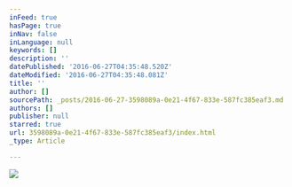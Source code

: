 ```yaml
---
inFeed: true
hasPage: true
inNav: false
inLanguage: null
keywords: []
description: ''
datePublished: '2016-06-27T04:35:48.520Z'
dateModified: '2016-06-27T04:35:48.081Z'
title: ''
author: []
sourcePath: _posts/2016-06-27-3598089a-0e21-4f67-833e-587fc385eaf3.md
authors: []
publisher: null
starred: true
url: 3598089a-0e21-4f67-833e-587fc385eaf3/index.html
_type: Article

---
```

![](https://the-grid-user-content.s3-us-west-2.amazonaws.com/51f32cee-bb93-4c88-98e8-d97025d81d28.jpg)